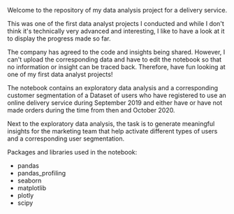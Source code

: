 Welcome to the repository of my data analysis project for a delivery service.

This was one of the first data analyst projects I conducted and while I don't think it's technically very advanced and interesting, I like to have a look at it to display the progress made so far.

The company has agreed to the code and insights being shared. However, I can't upload the corresponding data and have to edit the notebook
so that no information or insight can be traced back. Therefore, have fun looking at one of my first  data analyst projects!

The notebook contains an exploratory data analysis and a corresponding customer segmentation of a Dataset of users who have registered to use an online delivery service during September 2019 and either have or have not made orders during the time from then and October 2020.

Next to the exploratory data analysis, the task is to generate meaningful insights for the marketing team that help activate different types of users and a corresponding user segmentation.

Packages and libraries used in the notebook:
- pandas
- pandas_profiling
- seaborn
- matplotlib
- plotly
- scipy

